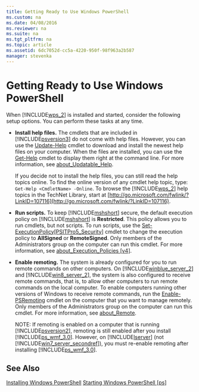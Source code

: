 ```yaml
---
title: Getting Ready to Use Windows PowerShell
ms.custom: na
ms.date: 04/08/2016
ms.reviewer: na
ms.suite: na
ms.tgt_pltfrm: na
ms.topic: article
ms.assetid: 6dc7052d-cc5a-4220-950f-98f963a2b587
manager: stevenka
---
```

# Getting Ready to Use Windows PowerShell
When [!INCLUDE[wps_2](../../Topics/Powershell_GetStart/includes/wps_2_md.md)] is installed and started, consider the following setup options. You can perform these tasks at any time.

-   **Install help files.** The cmdlets that are included in [!INCLUDE[psversion3](../../Topics/Powershell_CmdLineHlp/includes/psversion3_md.md)] do not come with help files. However, you can use the [Update-Help](assetId:///93e1d870-ace6-432b-8778-8920291d7545) cmdlet to download and install the newest help files on your computer. When the files are installed, you can use the [Get-Help](assetId:///1f46eeb4-49d7-4bec-bb29-395d9b42f54a) cmdlet to display them right at the command line. For more information, see [about_Updatable_Help](assetId:///10bba75c-f4ac-4ca1-bbf3-8f34dd521ffe).

    If you decide not to install the help files, you can still read the help topics online. To find the online version of any cmdlet help topic, type: `Get-Help <CmdletName> -Online`. To browse the [!INCLUDE[wps_2](../../Topics/Powershell_GetStart/includes/wps_2_md.md)] help topics in the TechNet Library, start at [http://go.microsoft.com/fwlink/?LinkID=107116](http://go.microsoft.com/fwlink/?LinkID=107116).

-   **Run scripts.** To keep [!INCLUDE[mshshort](../../Topics/Powershell_GetStart/includes/mshshort_md.md)] secure, the default execution policy on [!INCLUDE[mshshort](../../Topics/Powershell_GetStart/includes/mshshort_md.md)] is **Restricted**. This policy allows you to run cmdlets, but not scripts. To run scripts, use the [Set-ExecutionPolicy[PSITPro5_Security]](assetId:///5690a0e1-495b-4e63-8280-65ead7bf01ab) cmdlet to change the execution policy to **AllSigned** or **RemoteSigned**. Only members of the Administrators group on the computer can run this cmdlet. For more information, see [about_Execution_Policies [v4]](assetId:///347708dc-1515-4d74-978b-8334603472e6).

-   **Enable remoting.** The system is already configured for you to run remote commands on other computers. On [!INCLUDE[winblue_server_2](../../Topics/Powershell_GetStart/includes/winblue_server_2_md.md)] and [!INCLUDE[win8_server_2](../../Topics/Powershell_GetStart/includes/win8_server_2_md.md)], the system is also configured to receive remote commands, that is, to allow other computers to run remote commands on the local computer. To enable computers running other versions of Windows to receive remote commands, run the [Enable-PSRemoting](assetId:///19437c28-33b8-4ac1-9113-8439cc8beffb) cmdlet on the computer that you want to manage remotely. Only members of the Administrators group on the computer can run this cmdlet. For more information, see [about_Remote](assetId:///9b4a5c87-9162-4adf-bdfe-fbc80b9b8970).

    NOTE: If remoting is enabled on a computer that is running [!INCLUDE[psversion2](../../Topics/Powershell_CmdLineHlp/includes/psversion2_md.md)], remoting is still enabled after you install [!INCLUDE[ps_wmf_3.0](../../Topics/Powershell_GetStart/includes/ps_wmf_3.0_md.md)]. However, on [!INCLUDE[lserver](../../Topics/Powershell_CmdLineHlp/includes/lserver_md.md)] (not [!INCLUDE[win7_server_secondref](../../Topics/Powershell_GetStart/includes/win7_server_secondref_md.md)]), you must re\-enable remoting after installing [!INCLUDE[ps_wmf_3.0](../../Topics/Powershell_GetStart/includes/ps_wmf_3.0_md.md)].

## See Also
[Installing Windows PowerShell](../../Topics/Powershell_GetStart/Installing-Windows-PowerShell.md)
[Starting Windows PowerShell [ps]](assetId:///8ec8c2d7-8e7c-4722-a3d2-498fe5739a8e)

